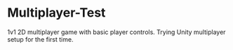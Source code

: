 # Multiplayer-Test
1v1 2D multiplayer game with basic player controls. Trying Unity multiplayer setup for the first time.
